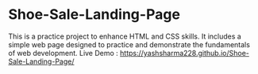 # Shoe-Sale-Landing-Page
This is a practice project to enhance HTML and CSS skills. 
It includes a simple web page designed to practice and demonstrate the fundamentals of web development.
Live Demo : https://yashsharma228.github.io/Shoe-Sale-Landing-Page/
